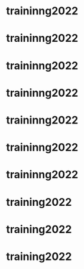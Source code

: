 # traininng2022
# traininng2022
# traininng2022
# traininng2022
# traininng2022
# traininng2022
# traininng2022
# training2022
# training2022
# training2022
